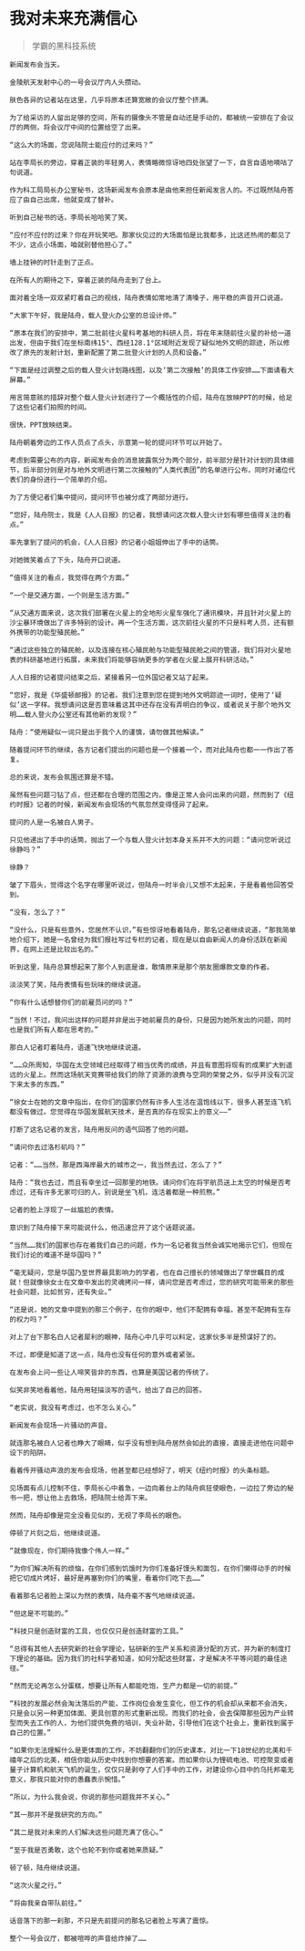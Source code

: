 # 我对未来充满信心

> 学霸的黑科技系统
    
    新闻发布会当天。

    金陵航天发射中心的一号会议厅内人头攒动。

    肤色各异的记者站在这里，几乎将原本还算宽敞的会议厅整个挤满。

    为了给采访的人留出足够的空间，所有的摄像头不管是自动还是手动的，都被统一安排在了会议厅的两侧，将会议厅中间的位置给空了出来。

    “这么大的场面，您说陆院士能应付的过来吗？”

    站在李局长的旁边，穿着正装的年轻男人，表情略微惊讶地四处张望了一下，自言自语地嘀咕了句说道。

    作为科工局局长办公室秘书，这场新闻发布会原本是由他来担任新闻发言人的。不过既然陆舟答应了由自己出席，他就变成了替补。

    听到自己秘书的话，李局长哈哈笑了笑。

    “应付不应付的过来？你在开玩笑吧。那家伙见过的大场面怕是比我都多，比这还热闹的都见了不少，这点小场面，咱就别替他担心了。”

    墙上挂钟的时针走到了正点。

    在所有人的期待之下，穿着正装的陆舟走到了台上。

    面对着全场一双双紧盯着自己的视线，陆舟表情如常地清了清嗓子，用平稳的声音开口说道。

    “大家下午好，我是陆舟，载人登火办公室的总设计师。”

    “原本在我们的安排中，第二批前往火星科考基地的科研人员，将在年末随前往火星的补给一道出发，但由于我们在坐标南纬15°、西经128.1°区域附近发现了疑似地外文明的踪迹，所以修改了原先的发射计划，重新配置了第二批登火计划的人员和设备。”

    “下面是经过调整之后的载人登火计划路线图，以及‘第二次接触’的具体工作安排……下面请看大屏幕。”

    用言简意赅的措辞对整个载人登火计划进行了一个概括性的介绍，陆舟在放映PPT的时候，给足了这些记者们拍照的时间。

    很快，PPT放映结束。

    陆舟朝着旁边的工作人员点了点头，示意第一轮的提问环节可以开始了。

    考虑到需要公布的内容，新闻发布会的消息披露氛分为两个部分，前半部分是针对计划的具体细节，后半部分则是对与地外文明进行第二次接触的“人类代表团”的名单进行公布，同时对诸位代表们的身份进行一个简单的介绍。

    为了方便记者们集中提问，提问环节也被分成了两部分进行。

    “您好，陆舟院士，我是《人人日报》的记者，我想请问这次载人登火计划有哪些值得关注的看点。”

    率先拿到了提问的机会，《人人日报》的记者小姐姐伸出了手中的话筒。

    对她微笑着点了下头，陆舟开口说道。

    “值得关注的看点，我觉得在两个方面。”

    “一个是交通方面，一个则是生活方面。”

    “从交通方面来说，这次我们部署在火星上的全地形火星车强化了通讯模块，并且针对火星上的沙尘暴环境做出了许多特别的设计。再一个生活方面，这次前往火星的不只是科考人员，还有额外携带的功能型殖民舱。”

    “通过这些独立的殖民舱，以及连接在核心殖民舱与功能型殖民舱之间的管道，我们将对火星地表的科研基地进行拓展，未来我们将能够容纳更多的学者在火星上展开科研活动。”

    人人日报的记者提问结束之后，紧接着另一位外国记者又站了起来。

    “您好，我是《华盛顿邮报》的记者。我们注意到您在提到地外文明踪迹一词时，使用了‘疑似’这一字样。我想请问这是否意味着这其中还存在没有弄明白的争议，或者说关于那个地外文明……载人登火办公室还有其他新的发现？”

    陆舟：“使用疑似一词只是出于我个人的谨慎，请勿做其他解读。”

    随着提问环节的继续，各方记者们提出的问题也是一个接着一个，而对此陆舟也都一一作出了答复。

    总的来说，发布会氛围还算是不错。

    虽然有些问题刁钻了点，但还都在合理的范围之内，像是正常人会问出来的问题，然而到了《纽约时报》记者的时候，新闻发布会现场的气氛忽然变得怪异了起来。

    提问的人是一名被白人男子。

    只见他递出了手中的话筒，抛出了一个与载人登火计划本身关系并不大的问题：“请问您听说过徐静吗？”

    徐静？

    皱了下眉头，觉得这个名字在哪里听说过，但陆舟一时半会儿又想不太起来，于是看着他回答受到。

    “没有，怎么了？”

    “没什么，只是有些意外，您居然不认识，”有些惊讶地看着陆舟，那名记者继续说道，“那我简单地介绍下，她是一名曾经为我们报社写过专栏的记者，现在是以自由新闻人的身份活跃在新闻界，在网上还是比较出名的。”

    听到这里，陆舟总算想起来了那个人到底是谁，敢情原来是那个朋友圈爆款文章的作者。

    淡淡笑了笑，陆舟表情有些玩味的继续说道。

    “你有什么话想替你们的前雇员问的吗？”

    “当然！不过，我问出这样的问题并非是出于她前雇员的身份，只是因为她所发出的问题，同时也是我们所有人都在思考的。”

    那白人记者盯着陆舟，语速飞快地继续说道。

    “……众所周知，华国在太空领域已经取得了相当优秀的成绩，并且有意图将现有的成果扩大到遥远的火星上。然而这场航天竞赛带给我们的除了资源的浪费与空洞的荣誉之外，似乎并没有沉淀下来太多的东西。”

    “徐女士在她的文章中指出，在你们的国家仍然有许多人生活在温饱线以下，很多人甚至连飞机都没有做过。您觉得在华国发展航天技术，是否真的存在现实上的意义——”

    打断了这名记者的发言，陆舟用反问的语气回答了他的问题。

    “请问你去过洛杉矶吗？”

    记者：“……当然，那是西海岸最大的城市之一，我当然去过，怎么了？”

    陆舟：“我也去过，而且有幸坐过一回那里的地铁。请问你们在将宇航员送上太空的时候是否考虑过，还有许多无家可归的人，别说是坐飞机，连活着都是一种煎熬。”

    记者的脸上浮现了一丝尴尬的表情。

    意识到了陆舟接下来可能说什么，他迅速岔开了这个话题说道。

    “当然……我们的国家也存在着我们自己的问题，作为一名记者我当然会诚实地揭示它们，但现在我们讨论的难道不是华国吗？”

    “毫无疑问，您是华国乃至世界最具影响力的学者，也在自己擅长的领域做出了举世瞩目的成就！但就像徐女士在文章中发出的灵魂拷问一样，请问您是否考虑过，您的研究可能带来的那些社会问题，比如贫穷，还有失业。”

    “还是说，她的文章中提到的那三个例子，在你的眼中，他们不配拥有幸福，甚至不配拥有生存的权力吗？”

    对上了台下那名白人记者犀利的眼神，陆舟心中几乎可以料定，这家伙多半是预谋好了的。

    不过，即便是知道了这一点，陆舟也没有任何的意外或者紧张。

    在发布会上问一些让人啼笑皆非的东西，也算是美国记者的传统了。

    似笑非笑地看着他，陆舟用轻描淡写的语气，给出了自己的回答。

    “老实说，我没有考虑过，也不怎么关心。”

    新闻发布会现场一片骚动的声音。

    就连那名被白人记者也睁大了眼睛，似乎没有想到陆舟居然会如此的直接，直接走进他在问题中设下的陷阱。

    看着传开骚动声浪的发布会现场，他甚至都已经想好了，明天《纽约时报》的头条标题。

    见场面有点儿控制不住，李局长心中着急，一边向着台上的陆舟疯狂使眼色，一边拉了旁边的秘书一把，想让他上去救场，把陆院士给弄下来。

    然而，陆舟却像是完全没看见似的，无视了李局长的眼色。

    停顿了片刻之后，他继续说道。

    “就像现在，你们期待我像个伟人一样。”

    “为你们解决所有的烦恼，在你们感到饥饿时为你们准备好馒头和面包，在你们懒得动手的时候把它切成片烤好，最好是再塞到你们的嘴里，看着你们吃下去……”

    看着那名记者脸上深以为然的表情，陆舟毫不客气地继续说道。

    “但这是不可能的。”

    “科技只是创造财富的工具，也仅仅只是创造财富的工具。”

    “总得有其他人去研究新的社会学理论，钻研新的生产关系和资源分配的方式，并为新的制度打下理论的基础。因为我们的社科学者知道，如何分配这些财富，才是解决不平等问题的最佳途径。”

    “然而无论再怎么分蛋糕，想要让所有人都能吃饱，生产力都是一切的前提。”

    “科技的发展必然会淘汰落后的产能，工作岗位会发生变化，但工作的机会却从来都不会消失，只是会以另一种更加体面、更具创意的形式重新出现。而我们的社会，会去保障那些因为产业转型而失去工作的人，为他们提供免费的培训，失业补助，引导他们在这个社会上，重新找到属于自己的位置。”

    “如果你无法理解什么是更体面的工作，不妨翻翻你们的历史课本，对比一下18世纪的北美和千禧年之后的北美，相信你能从历史中找到你想要的答案。而如果你认为锂硫电池、可控聚变或者量子计算机和航天飞机的诞生，仅仅只是剥夺了人们手中的工作，对建设你心目中的乌托邦毫无意义，那我只能对你的愚蠢表示惋惜。”

    “所以，为什么我会说，你说的那些问题我并不关心。”

    “其一那并不是我研究的方向。”

    “其二是我对未来的人们解决这些问题充满了信心。”

    “至于我是否勇敢，这个也轮不到你或者她来质疑。”

    顿了顿，陆舟继续说道。

    “这次火星之行。”

    “将由我亲自带队前往。”

    话音落下的那一刹那，不只是先前提问的那名记者脸上写满了震惊。

    整个一号会议厅，都被喧哗的声音给炸掉了……